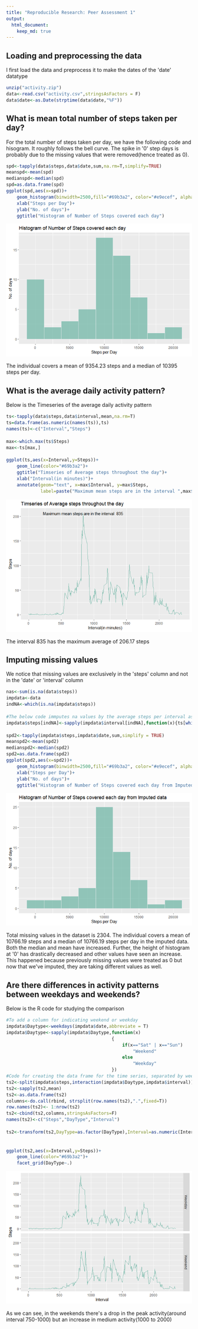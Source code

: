 ```yaml
---
title: "Reproducible Research: Peer Assessment 1"
output: 
  html_document:
    keep_md: true
---
```



## Loading and preprocessing the data 
I first load the data and preprocess it to make the dates of the 'date' datatype


```r
unzip("activity.zip")
data<-read.csv("activity.csv",stringsAsFactors = F)
data$date<-as.Date(strptime(data$date,"%F"))
```

## What is mean total number of steps taken per day? 
For the total number of steps taken per day, we have the following code and hisogram. It roughly follows the bell curve. The spike in '0' step days is probably due to the missing values that were removed(hence treated as 0).


```r
spd<-tapply(data$steps,data$date,sum,na.rm=T,simplify=TRUE)
meanspd<-mean(spd)
medianspd<-median(spd)
spd=as.data.frame(spd)
ggplot(spd,aes(x=spd))+
    geom_histogram(binwidth=2500,fill="#69b3a2", color="#e9ecef", alpha=0.7)+
    xlab("Steps per Day")+
    ylab("No. of days")+
    ggtitle("Histogram of Number of Steps covered each day")
```

![](PA1_template_files/figure-html/stepsperday-1.png)<!-- -->

The individual covers a mean of 9354.23 steps and a median of 10395 steps per day. 

## What is the average daily activity pattern? 

Below is the Timeseries of the average daily activity pattern


```r
ts<-tapply(data$steps,data$interval,mean,na.rm=T)
ts=data.frame(as.numeric(names(ts)),ts)
names(ts)<-c("Interval","Steps")

max<-which.max(ts$Steps)
max<-ts[max,]

ggplot(ts,aes(x=Interval,y=Steps))+
    geom_line(color="#69b3a2")+
    ggtitle("Timseries of Average steps throughout the day")+
    xlab("Interval(in minutes)")+
    annotate(geom="text", x=max$Interval, y=max$Steps,
             label=paste("Maximum mean steps are in the interval ",max$Interval))
```

![](PA1_template_files/figure-html/timeseries-1.png)<!-- -->


The interval 835 has the maximum average of 206.17 steps 

## Imputing missing values 

We notice that missing values are exclusively in the 'steps' column and not in the 'date' or 'interval' column


```r
nas<-sum(is.na(data$steps))
impdata<-data
indNA<-which(is.na(impdata$steps))

#The below code immputes na values by the average steps per interval as already calulated in ts 
impdata$steps[indNA]<-sapply(impdata$interval[indNA],function(x){ts[which(ts$Interval==x),2]})

spd2<-tapply(impdata$steps,impdata$date,sum,simplify = TRUE)
meanspd2<-mean(spd2)
medianspd2<-median(spd2)
spd2=as.data.frame(spd2)
ggplot(spd2,aes(x=spd2))+
    geom_histogram(binwidth=2500,fill="#69b3a2", color="#e9ecef", alpha=0.7)+
    xlab("Steps per Day")+
    ylab("No. of days")+
    ggtitle("Histogram of Number of Steps covered each day from Imputed data")
```

![](PA1_template_files/figure-html/imputing-1.png)<!-- -->

Total missing values in the dataset is 2304. The individual covers a mean of 10766.19 steps and a median of 10766.19 steps per day in the imputed data. Both the median and mean have increased. Further, the height of histogram at '0' has drastically decreased and other values have seen an increase. This happened because previously missing values were treated as 0 but now that we've imputed, they are taking different values as well.

## Are there differences in activity patterns between weekdays and weekends? 

Below is the R code for studying the comparison


```r
#To add a column for indicating weekend or weekday
impdata$Daytype<-weekdays(impdata$date,abbreviate = T)
impdata$Daytype<-sapply(impdata$Daytype,function(x)
                                        {
                                            if(x=="Sat" | x=="Sun")
                                                "Weekend"
                                            else
                                                "Weekday"
                                        })
#Code for creating the data frame for the time series, separated by weekdays or weekends
ts2<-split(impdata$steps,interaction(impdata$Daytype,impdata$interval))
ts2<-sapply(ts2,mean)
ts2<-as.data.frame(ts2)
columns<-do.call(rbind, strsplit(row.names(ts2),".",fixed=T))
row.names(ts2)<- 1:nrow(ts2)
ts2<-cbind(ts2,columns,stringsAsFactors=F)
names(ts2)<-c("Steps","DayType","Interval")

ts2<-transform(ts2,DayType=as.factor(DayType),Interval=as.numeric(Interval))


ggplot(ts2,aes(x=Interval,y=Steps))+
    geom_line(color="#69b3a2")+
    facet_grid(DayType~.)
```

![](PA1_template_files/figure-html/weekdays-1.png)<!-- -->


As we can see, in the weekends there's a drop in the peak activity(around interval 750-1000) but an increase in medium activity(1000 to 2000)













